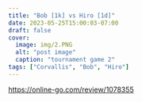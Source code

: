 ```yaml
---
title: "Bob [1k] vs Hiro [1d]"
date: 2023-05-25T15:00:03-07:00
draft: false
cover:
  image: img/2.PNG
  alt: "post image"
  caption: "tournament game 2"
tags: ["Corvallis", "Bob", "Hiro"]
---
```


https://online-go.com/review/1078355
